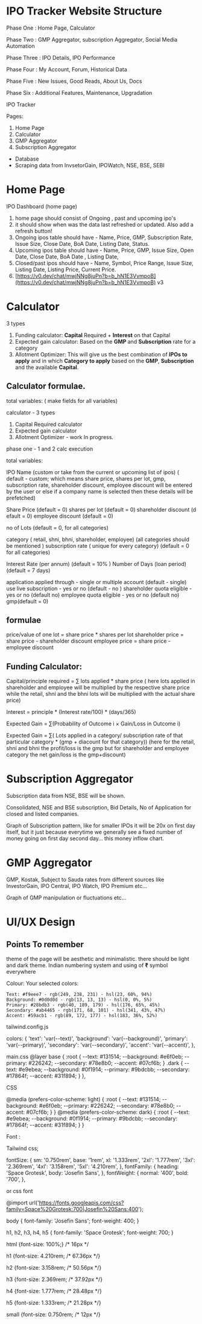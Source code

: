 # IPO Tracker Website Structure

Phase One : Home Page, Calculator

Phase Two : GMP Aggregator, subscription Aggregator, Social Media Automation

Phase Three : IPO Details, IPO Performance

Phase Four : My Account, Forum, Historical Data

Phase Five : New Issues, Good Reads, About Us, Docs

Phase Six : Additional Features, Maintenance, Upgradation

IPO Tracker

Pages:

1. Home Page
2. Calculator
3. GMP Aggregator
4. Subscription Aggregator


- Database
- Scraping data from InvsetorGain, IPOWatch, NSE, BSE, SEBI

# Home Page

IPO Dashboard (home page)

1. home page should consist of Ongoing , past and upcoming ipo's
2. it should show when was the data last refreshed or updated. Also add a refresh button!
3. Ongoing ipos table should have - Name,	Price,	GMP,	Subscription Rate,	Issue Size,	Close Date,	BoA Date,	Listing Date,	Status.
4. Upcoming ipos table should have - Name,	Price,	GMP,	Issue Size,	Open Date,	Close Date,	BoA Date	, Listing Date,
5. Closed/past ipos should have - Name,	Symbol,	Price Range,	Issue Size,	Listing Date,	Listing Price,	Current Price.
6. [https://v0.dev/chat/mwjNNg8juPn?b=b_hN1E3VvmpoB](https://v0.dev/chat/mwjNNg8juPn?b=b_hN1E3VvmpoB)   v3

# Calculator

3 types

1. Funding calculator: **Capital** Required + **Interest** on that Capital
2. Expected gain calculator: Based on the **GMP** and **Subscription** rate for a category
3. Allotment Optimizer: This will give us the best combination of **IPOs to apply** and in which **Category to apply** based on the **GMP**, **Subscription** and the available **Capital**. 


## Calculator formulae.


total variables: ( make fields for all variables)

calculator - 3 types

1. Capital Required calculator
2. Expected gain calculator
3. Allotment Optimizer - work In progress. 

phase one - 1 and 2 calc execution   

total variables: 

IPO Name (custom or take from the current or upcoming list of ipos) ( default - custom; which means share price, shares per lot, gmp, subscription rate, shareholder discount, employee discount  will be entered by the user or else if a company name is selected then these details will be prefetched)

Share Price (default = 0)
shares per lot (default = 0)
shareholder discount (d
efault = 0)
employee discount (default = 0)

no of Lots (default = 0, for all categories)
 
category ( retail, shni, bhni, shareholder, employee) (all categories should be mentioned )
subscription rate ( unique for every category) (default = 0 for all categories)

Interest Rate (per annum) (default = 10% )
Number of Days (loan period)(default = 7 days)

application applied through - single or multiple account (default - single)
use live subscription - yes or no (default - no )
shareholder quota eligible - yes or no (default no)
employee quota eligible - yes or no (default no)
gmp(default = 0)
 

## formulae
 

price/value of one lot = share price  * shares per lot
shareholder price = share price - shareholder discount
employee price = share price - employee discount



## Funding Calculator:

Capital/principle  required = ∑ lots applied * share price ( here lots applied in shareholder and employee  will  be  multiplied  by  the  respective  share  price  while the retail, shni and the bhni lots will be multiplied with the actual share price)  

Interest  = principle * (Interest rate/100) * (days/365)


Expected Gain = ∑(Probability of Outcome i × Gain/Loss in Outcome i)

Expected Gain = ∑( Lots applied in a category/ subscription rate of that particular category * (gmp + diacount for that category)) (here for the retail, shni and bhni the profit/loss is the gmp but for shareholder and employee category the net gain/loss is the gmp+discount) 


# Subscription Aggregator

Subscription data from NSE, BSE will be shown.

Consolidated, NSE and BSE subscription, Bid Details, No of Application for closed and listed companies.  

Graph of Subscription pattern, like for smaller IPOs it will be 20x on first day itself, but it just because everytime we generally see a fixed number of money going on first day second day… this money inflow chart. 

# GMP Aggregator

GMP, Kostak, Subject to Sauda rates from different sources like InvestorGain, IPO Central, IPO Watch, IPO Premium etc… 

Graph of GMP manipulation or fluctuations etc…


# UI/UX Design

## Points To remember

theme of the page will be aesthetic and minimalistic.
there should be light and dark theme.
Indian numbering system and using of **₹** symbol everywhere


Colour: 
Your selected colors:

    Text: #f9eee7 - rgb(249, 238, 231) - hsl(23, 60%, 94%)
    Background: #0d0d0d - rgb(13, 13, 13) - hsl(0, 0%, 5%)
    Primary: #28bdb3 - rgb(40, 189, 179) - hsl(176, 65%, 45%)
    Secondary: #ab4465 - rgb(171, 68, 101) - hsl(341, 43%, 47%)
    Accent: #59acb1 - rgb(89, 172, 177) - hsl(183, 36%, 52%)


tailwind.config.js

colors: {
 'text': 'var(--text)',
 'background': 'var(--background)',
 'primary': 'var(--primary)',
 'secondary': 'var(--secondary)',
 'accent': 'var(--accent)',
},


main.css
@layer base {
  :root {
    --text: #131514;
    --background: #e6f0eb;
    --primary: #226242;
    --secondary: #78e8b0;
    --accent: #07cf6b;
  }
  .dark {
    --text: #e9ebea;
    --background: #0f1914;
    --primary: #9bdcbb;
    --secondary: #17864f;
    --accent: #31f894;
  }
},


CSS

@media (prefers-color-scheme: light) {
  :root {
    --text: #131514;
    --background: #e6f0eb;
    --primary: #226242;
    --secondary: #78e8b0;
    --accent: #07cf6b;
  }
}
@media (prefers-color-scheme: dark) {
  :root {
    --text: #e9ebea;
    --background: #0f1914;
    --primary: #9bdcbb;
    --secondary: #17864f;
    --accent: #31f894;
  }
}


Font :

Tailwind css;


fontSize: {
  sm: '0.750rem',
  base: '1rem',
  xl: '1.333rem',
  '2xl': '1.777rem',
  '3xl': '2.369rem',
  '4xl': '3.158rem',
  '5xl': '4.210rem',
},
fontFamily: {
  heading: 'Space Grotesk',
  body: 'Josefin Sans',
},
fontWeight: {
  normal: '400',
  bold: '700',
},

or css font 

@import url('https://fonts.googleapis.com/css?family=Space%20Grotesk:700|Josefin%20Sans:400');

body {
  font-family: 'Josefin Sans';
  font-weight: 400;
}

h1, h2, h3, h4, h5 {
  font-family: 'Space Grotesk';
  font-weight: 700;
}

html {font-size: 100%;} /* 16px */

h1 {font-size: 4.210rem; /* 67.36px */}

h2 {font-size: 3.158rem; /* 50.56px */}

h3 {font-size: 2.369rem; /* 37.92px */}

h4 {font-size: 1.777rem; /* 28.48px */}

h5 {font-size: 1.333rem; /* 21.28px */}

small {font-size: 0.750rem; /* 12px */}



